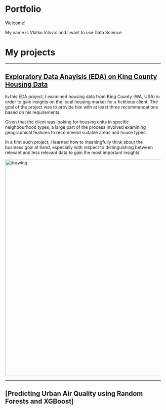 # Portfolio

Welcome!

My name is Vlatko Vilović and I want to use Data Science 


# My projects
---

## **[Exploratory Data Anaylsis (EDA) on King County Housing Data]** 
[Exploratory Data Anaylsis (EDA) on King County Housing Data]: https://github.com/vlatko-v/ds-king_county_housing-EDA

In this EDA project, I examined housing data from King County (WA, USA) in order to gain insights on the local housing market for a fictitious client. The goal of the project was to provide him with at least three recommendations based on his requirements. 

Given that the client was looking for housing units in specific neighbourhood types, a large part of the process involved examining geographical features to recommend suitable areas and house types.

In a first such project, I learned how to meaningfully think about the business goal at hand, especially with respect to distinguishing between relevant and less relevant data to gain the most important insights. 


<img src="https://github.com/vlatko-v/ds-king_county_housing-EDA/blob/main/visualisations/avg_house_size_per_zipcode.png" alt="drawing" width="700"/>

---

## **[Predicting Urban Air Quality using Random Forests and XGBoost]**

